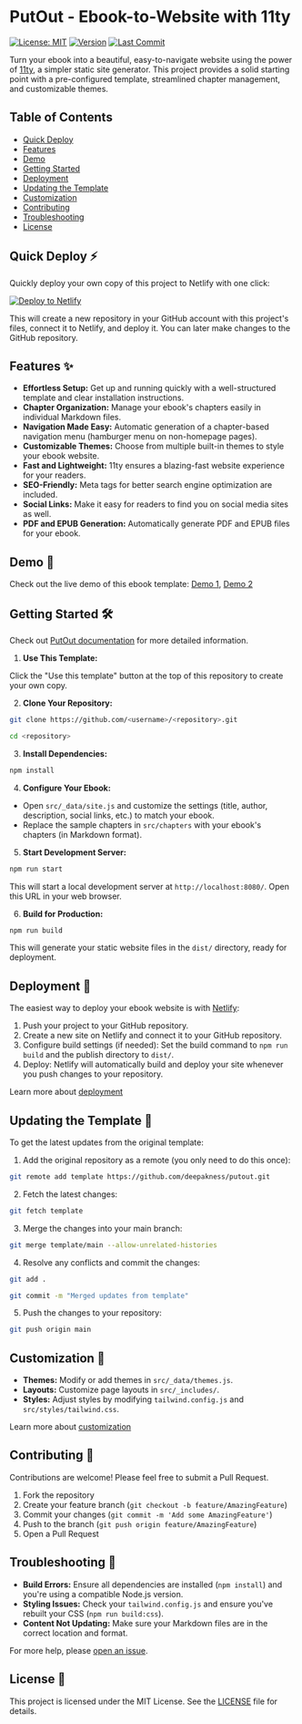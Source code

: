 # PutOut - Ebook-to-Website with 11ty

[![License: MIT](https://img.shields.io/badge/License-MIT-yellow.svg)](https://opensource.org/licenses/MIT)
[![Version](https://img.shields.io/github/package-json/v/deepakness/putout)](https://github.com/deepakness/putout)
[![Last Commit](https://img.shields.io/github/last-commit/deepakness/putout)](https://github.com/deepakness/putout/commits/main)

Turn your ebook into a beautiful, easy-to-navigate website using the power of [11ty](https://www.11ty.dev/), a simpler static site generator. This project provides a solid starting point with a pre-configured template, streamlined chapter management, and customizable themes.

## Table of Contents

- [Quick Deploy](#quick-deploy-)
- [Features](#features-)
- [Demo](#demo-)
- [Getting Started](#getting-started-)
- [Deployment](#deployment-)
- [Updating the Template](#updating-the-template-)
- [Customization](#customization-)
- [Contributing](#contributing-)
- [Troubleshooting](#troubleshooting-)
- [License](#license-)

## Quick Deploy ⚡️

Quickly deploy your own copy of this project to Netlify with one click:

[![Deploy to Netlify](https://www.netlify.com/img/deploy/button.svg)](https://app.netlify.com/start/deploy?repository=https://github.com/deepakness/putout)

This will create a new repository in your GitHub account with this project's files, connect it to Netlify, and deploy it. You can later make changes to the GitHub repository.

## Features ✨

- **Effortless Setup:**  Get up and running quickly with a well-structured template and clear installation instructions.
- **Chapter Organization:** Manage your ebook's chapters easily in individual Markdown files.
- **Navigation Made Easy:** Automatic generation of a chapter-based navigation menu (hamburger menu on non-homepage pages).
- **Customizable Themes:** Choose from multiple built-in themes to style your ebook website.
- **Fast and Lightweight:** 11ty ensures a blazing-fast website experience for your readers.
- **SEO-Friendly:** Meta tags for better search engine optimization are included. 
- **Social Links:** Make it easy for readers to find you on social media sites as well.
- **PDF and EPUB Generation:** Automatically generate PDF and EPUB files for your ebook.

## Demo 🚀

Check out the live demo of this ebook template: [Demo 1](https://ebook.untalkedseo.com/), [Demo 2](https://minimalism.putout.org/)

## Getting Started 🛠️

Check out [PutOut documentation](https://putout.org/docs/getting-started/) for more detailed information.

1. **Use This Template:**
   
Click the "Use this template" button at the top of this repository to create your own copy.

2. **Clone Your Repository:**

```bash
git clone https://github.com/<username>/<repository>.git
```

```bash
cd <repository>
```

3. **Install Dependencies:**

```bash
npm install
```

4. **Configure Your Ebook:**

- Open `src/_data/site.js` and customize the settings (title, author, description, social links, etc.) to match your ebook.
- Replace the sample chapters in `src/chapters` with your ebook's chapters (in Markdown format).

5. **Start Development Server:**

```bash
npm run start
```
This will start a local development server at `http://localhost:8080/`. Open this URL in your web browser.

6. **Build for Production:**

```bash
npm run build
```
This will generate your static website files in the `dist/` directory, ready for deployment.

## Deployment 🚀

The easiest way to deploy your ebook website is with [Netlify](https://www.netlify.com/):

1. Push your project to your GitHub repository.
2. Create a new site on Netlify and connect it to your GitHub repository.
3. Configure build settings (if needed): Set the build command to `npm run build` and the publish directory to `dist/`.
4. Deploy: Netlify will automatically build and deploy your site whenever you push changes to your repository.

Learn more about [deployment](https://putout.org/docs/deployment/)

## Updating the Template 🔄

To get the latest updates from the original template:

1. Add the original repository as a remote (you only need to do this once):

```bash
git remote add template https://github.com/deepakness/putout.git
```

2. Fetch the latest changes:

```bash
git fetch template
```

3. Merge the changes into your main branch:

```bash
git merge template/main --allow-unrelated-histories
```

4. Resolve any conflicts and commit the changes:

```bash
git add .
```

```bash
git commit -m "Merged updates from template"
```

5. Push the changes to your repository:

```bash
git push origin main
```

## Customization 🎨

- **Themes:** Modify or add themes in `src/_data/themes.js`.
- **Layouts:** Customize page layouts in `src/_includes/`.
- **Styles:** Adjust styles by modifying `tailwind.config.js` and `src/styles/tailwind.css`.

Learn more about [customization](https://putout.org/docs/customization/)

## Contributing 🤝

Contributions are welcome! Please feel free to submit a Pull Request.

1. Fork the repository
2. Create your feature branch (`git checkout -b feature/AmazingFeature`)
3. Commit your changes (`git commit -m 'Add some AmazingFeature'`)
4. Push to the branch (`git push origin feature/AmazingFeature`)
5. Open a Pull Request

## Troubleshooting 🔧

- **Build Errors:** Ensure all dependencies are installed (`npm install`) and you're using a compatible Node.js version.
- **Styling Issues:** Check your `tailwind.config.js` and ensure you've rebuilt your CSS (`npm run build:css`).
- **Content Not Updating:** Make sure your Markdown files are in the correct location and format.

For more help, please [open an issue](https://github.com/deepakness/putout/issues).

## License 📄

This project is licensed under the MIT License. See the [LICENSE](LICENSE) file for details.

